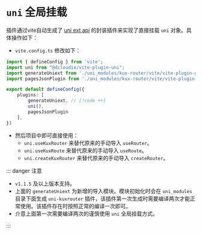 # `uni` 全局挂载

插件通过vite自动生成了 [uni ext api](https://uniapp.dcloud.net.cn/api/extapi.html) 的封装插件来实现了直接挂载 `uni` 对象。具体操作如下：

+ `vite.config.ts` 修改如下：
```typescript
import { defineConfig } from 'vite';
import uni from "@dcloudio/vite-plugin-uni";
import generateUniext from './uni_modules/kux-router/vite/vite-plugin-generate-uniext' // [!code ++]
import pagesJsonPlugin from './uni_modules/kux-router/vite/vite-plugin-kux-pages-json.ts';

export default defineConfig({
	plugins: [
		generateUniext, // [!code ++]
		uni(),
		pagesJsonPlugin
	],
})
```

+ 然后项目中即可直接使用：
    + `uni.useKuxRouter` 来替代原来的手动导入 `useRouter`。
    + `uni.useKuxRoute` 来替代原来的手动导入 `useRoute`。
    + `uni.createKuxRouter` 来替代原来的手动导入 `createRouter`。

::: danger 注意

+ `v1.1.5` 及以上版本支持。
+ 上面的 `generateUniext` 为新增的导入模块。模块初始化时会在 `uni_modules` 目录下面生成 `uni-kuxrouter` 插件，该插件第一次生成时需要编译两次才能正常使用。该插件存在时按照正常的编译一次即可。
+ 介意上面第一次需要编译两次的谨慎使用 `uni` 全局挂载方式。

:::
